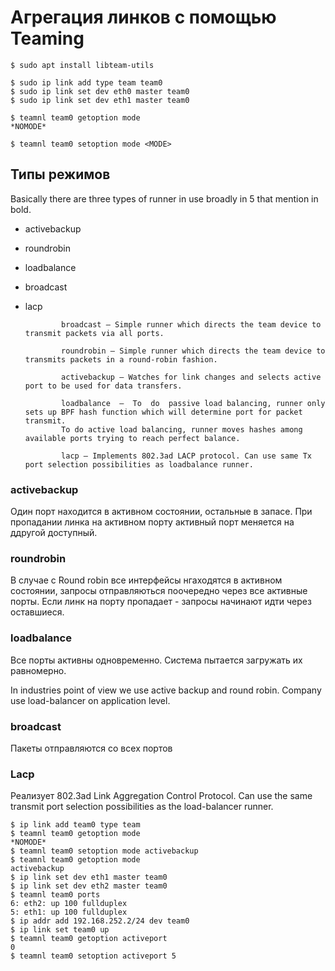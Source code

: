 # Агрегация линков с помощью Teaming

```console
$ sudo apt install libteam-utils
```

```console
$ sudo ip link add type team team0
$ sudo ip link set dev eth0 master team0
$ sudo ip link set dev eth1 master team0
```

```console
$ teamnl team0 getoption mode
*NOMODE*

$ teamnl team0 setoption mode <MODE>
```
## Типы режимов

Basically there are three types of runner in use broadly in 5 that mention in bold.
* activebackup
* roundrobin
* loadbalance
* broadcast
* lacp

              broadcast — Simple runner which directs the team device to transmit packets via all ports.

              roundrobin — Simple runner which directs the team device to transmits packets in a round-robin fashion.

              activebackup — Watches for link changes and selects active port to be used for data transfers.

              loadbalance  —  To  do  passive load balancing, runner only sets up BPF hash function which will determine port for packet transmit. 
              To do active load balancing, runner moves hashes among available ports trying to reach perfect balance.

              lacp — Implements 802.3ad LACP protocol. Can use same Tx port selection possibilities as loadbalance runner.


### activebackup
Один порт находится в активном состоянии, остальные в запасе. При пропадании линка на активном порту активный порт меняется на ддругой доступный.

### roundrobin
В случае с Round robin все интерфейсы нгаходятся в активном состоянии, запросы отправляються поочередно через все активные порты. Если линк на порту пропадает - запросы начинают идти через оставшиеся.

### loadbalance
Все порты активны одновременно. Система пытается загружать их равномерно.

In industries point of view we use active backup and round robin. Company use load-balancer on application level.

### broadcast
Пакеты отправляются со всех портов

### Lacp
Реализует 802.3ad Link Aggregation Control Protocol. Can use the same transmit port selection possibilities as the load-balancer runner. 

```console
$ ip link add team0 type team
$ teamnl team0 getoption mode
*NOMODE*
$ teamnl team0 setoption mode activebackup
$ teamnl team0 getoption mode
activebackup
$ ip link set dev eth1 master team0
$ ip link set dev eth2 master team0
$ teamnl team0 ports
6: eth2: up 100 fullduplex
5: eth1: up 100 fullduplex
$ ip addr add 192.168.252.2/24 dev team0
$ ip link set team0 up
$ teamnl team0 getoption activeport
0
$ teamnl team0 setoption activeport 5
```
